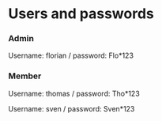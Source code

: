 # Users and passwords

### Admin
Username: florian / password: Flo*123

### Member
Username: thomas / password: Tho*123

Username: sven / password: Sven*123